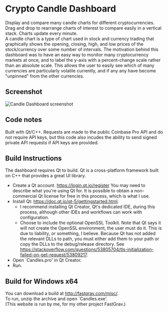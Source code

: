 # Crypto Candle Dashboard
Display and compare many candle charts for different cryptocurrencies. Drag and drop to rearrange charts of interest to compare easily in a vertical stack. Charts update every minute.  
A candle chart is a type of chart used in stock and currency trading that graphically shows the opening, closing, high, and low prices of the stock/currency over some number of intervals. The motivation behind this dashboard was to have an easy way to monitor many cryptocurrency markets at once, and to label the y-axis with a percent-change scale rather than an absolute scale. This allows the user to easily see which of many currencies are particularly volatile currently, and if any any have become "unpinned" from the other currencies. 

## Screenshot
![Candle Dashboard screenshot](https://user-images.githubusercontent.com/66134580/135158262-64b33489-4650-4d7e-b85a-48912bbe0506.JPG)

## Code notes
Built with Qt/C++. Requests are made to the public Coinbase Pro API and do not require API keys, but this code also incudes the ability to send signed private API requests if API keys are provided.

## Build Instructions
The dashboard requires Qt to build. Qt is a cross-platform framework built on C++ that provides a great UI library. 
- Create a Qt account. https://login.qt.io/register You may need to describe what you're using Qt for. It is possible to obtain a non-commercial Qt license for free in this process, which is what I use.
- Install Qt: https://doc.qt.io/qt-5/gettingstarted.html.
  - I recommend installing Qt Creator, Qt's dedicated IDE, during this process, although other IDEs and workflows can work with configuration.
  - Choose to include the optional OpenSSL Toolkit. Note that Qt says it will not create the OpenSSL environment, the user must do it. This is due to liability, or something, I believe. Because Qt has not added the relevant DLLs to path, you must either add them to your path or copy the DLLs to the debug/release directory. See https://stackoverflow.com/questions/53805704/tls-initialization-failed-on-get-request/53809217.
- Open `Candles.pro' in Qt Creator.
- Run.

## Build for Windows x64
You can download a build at http://fastgrav.com/misc/.  
To run, unzip the archive and open `Candles.exe'.  
(This website is run by me, for my other project FastGrav.)
